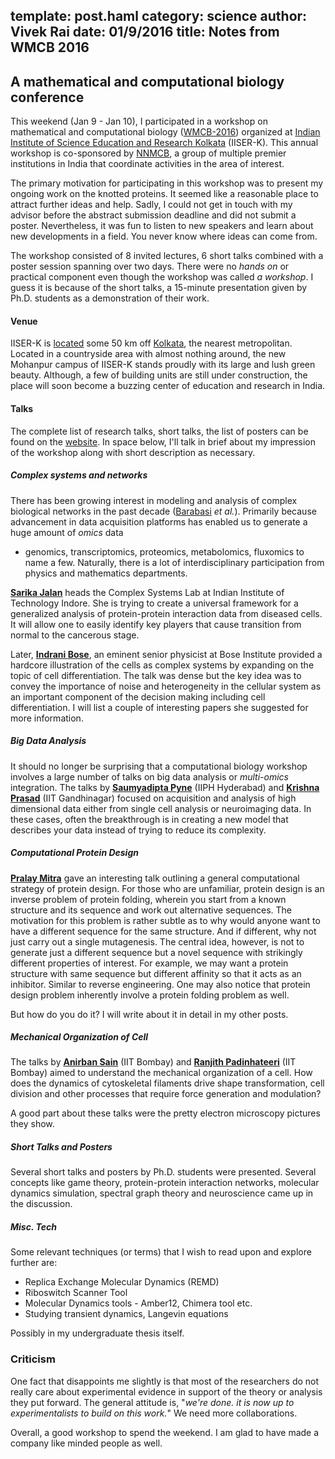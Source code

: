 template: post.haml
category: science
author: Vivek Rai
date: 01/9/2016
title: Notes from WMCB 2016
---
A mathematical and computational biology conference
---

This weekend (Jan 9 - Jan 10), I participated in a workshop on mathematical and
computational biology
([WMCB-2016](https://web.archive.org/web/20160111112304/http://www.iiserkol.ac.in/~mathbio/WMCB2016/))
organized at [Indian Institute of Science Education and Research
Kolkata](http://www.iiserkol.ac.in/) (IISER-K). This annual workshop is co-sponsored
by [NNMCB](http://www.iiserpune.ac.in/~mbio/?q=nnmcb), a group of multiple
premier institutions in India that coordinate activities in the area of
interest.

The primary motivation for participating in this workshop was to present
my ongoing work on the knotted proteins. It seemed like a reasonable place to
attract further ideas and help. Sadly, I could not get in touch with my advisor
before the abstract submission deadline and did not submit a poster.
Nevertheless, it was fun to listen to new speakers and learn about new developments
in a field. You never know where ideas can come from.

The workshop consisted of 8 invited lectures, 6 short talks combined with
a poster session spanning over two days. There were no *hands on* or practical
component even though the workshop was called *a workshop*. I guess it is
because of the short talks, a 15-minute presentation given by Ph.D. students as
a demonstration of their work.

#### Venue

IISER-K is
[located](https://www.google.co.in/maps/place/Indian+Institute+of+Science+Education+and+Research+Kolkata/@22.962533,88.5201464,17z/data=!4m2!3m1!1s0x39f8bf0ebd68bc8b:0x92d423474389ff5c?hl=en)
some 50 km off [Kolkata](https://en.wikipedia.org/wiki/Kolkata), the nearest metropolitan.
Located in a countryside area with almost nothing around, the new Mohanpur
campus of IISER-K stands proudly with its large and lush green beauty.
Although, a few of building units are still under construction, the place will
soon become a buzzing center of education and research in India.

#### Talks

The complete list of research talks, short talks, the list of posters can be found
on the
[website](https://web.archive.org/web/20160111112304/http://www.iiserkol.ac.in/~mathbio/WMCB2016/).
In space below, I'll talk in brief about my impression of the workshop along
with short description as necessary.

##### Complex systems and networks

There has been growing interest in modeling and analysis of complex biological
networks in the past decade ([Barabasi](http://barabasilab.com/) *et al.*).
Primarily because advancement in data acquisition platforms has enabled us to
generate a huge amount of *omics* data
- genomics, transcriptomics, proteomics, metabolomics, fluxomics to name a few.
Naturally, there is a lot of interdisciplinary participation from physics and
mathematics departments.

[**Sarika Jalan**](http://iiti.ac.in/people/~sarika/) heads the Complex Systems Lab at Indian Institute of Technology
Indore. She is trying to create a universal framework for a generalized
analysis of protein-protein interaction data from diseased cells. It 
will allow one to easily identify key players that cause transition from normal
to the cancerous stage.

Later, [**Indrani Bose**](http://bic.boseinst.ernet.in/indrani/), an eminent senior physicist at Bose Institute provided
a hardcore illustration of the cells as complex systems by expanding on the
topic of cell differentiation. The talk was dense but the key idea was to convey
the importance of noise and heterogeneity in the cellular system as an important
component of the decision making including cell differentiation. I will list
a couple of interesting papers she suggested for more information.

##### Big Data Analysis

It should no longer be surprising that a computational biology workshop involves
a large number of talks on big data analysis or *multi-omics* integration. The
talks by [**Saumyadipta Pyne**](http://www.crraoaimscs.org/faculty/spyne/) (IIPH
Hyderabad) and [**Krishna
Prasad**](http://www.iitgn.ac.in/faculty/Social%20Sciences/krishna.htm) (IIT
Gandhinagar) focused on acquisition and analysis of high dimensional data either
from single cell analysis or neuroimaging data. In these cases, often the
breakthrough is in creating a new model that describes your data instead of
trying to reduce its complexity.

##### Computational Protein Design

[**Pralay Mitra**](http://cse.iitkgp.ac.in/~pralay/) gave an interesting talk
outlining a general computational strategy of protein design. For those who are
unfamiliar, protein design is an inverse problem of protein folding, wherein you
start from a known structure and its sequence and work out alternative
sequences. The motivation for this problem is rather subtle as to why would
anyone want to have a different sequence for the same structure. And if different,
why not just carry out a single mutagenesis. The central idea, however, is not to
generate just a different sequence but a novel sequence with strikingly
different properties of interest. For example, we may want a protein structure
with same sequence but different affinity so that it acts as an inhibitor.
Similar to reverse engineering. One may also notice that protein design problem
inherently involve a protein folding problem as well.

But how do you do it? I will write about it in detail in my other posts.

##### Mechanical Organization of Cell

The talks by [**Anirban
Sain**](http://www.iitb.ac.in/en/employee/prof-anirban-sain) (IIT Bombay) and
[**Ranjith Padinhateeri**](http://www.bio.iitb.ac.in/~ranjith/) (IIT Bombay)
aimed to understand the mechanical organization of a cell. How does the dynamics
of cytoskeletal filaments drive shape transformation, cell division and other
processes that require force generation and modulation?

A good part about these talks were the pretty electron microscopy pictures they
show.

##### Short Talks and Posters

Several short talks and posters by Ph.D. students were presented. Several concepts
like game theory, protein-protein interaction networks, molecular
dynamics simulation, spectral graph theory and neuroscience came up in the
discussion.

##### Misc. Tech

Some relevant techniques (or terms) that I wish to read upon and explore
further are:

* Replica Exchange Molecular Dynamics (REMD)
* Riboswitch Scanner Tool
* Molecular Dynamics tools - Amber12, Chimera tool etc.
* Studying transient dynamics, Langevin equations

Possibly in my undergraduate thesis itself.

### Criticism

One fact that disappoints me slightly is that most of the researchers do not
really care about experimental evidence in support of the theory or analysis
they put forward. The general attitude is, "*we're done. it is now up to
experimentalists to build on this work.*" We need more collaborations.

Overall, a good workshop to spend the weekend. I am glad to have made a company
like minded people as well.
